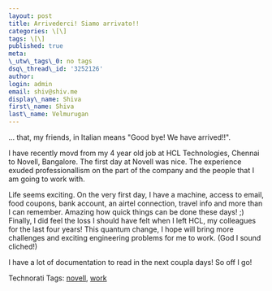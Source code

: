 ```yaml
---
layout: post
title: Arrivederci! Siamo arrivato!!
categories: \[\]
tags: \[\]
published: true
meta:
\_utw\_tags\_0: no tags
dsq\_thread\_id: '3252126'
author:
login: admin
email: shiv@shiv.me
display\_name: Shiva
first\_name: Shiva
last\_name: Velmurugan
---
```


... that, my friends, in Italian means "Good bye! We have arrived!!".

I have recently movd from my 4 year old job at HCL Technologies, Chennai to Novell, Bangalore. The first day at Novell was nice. The experience exuded professionallism on the part of the company and the people that I am going to work with.

Life seems exciting. On the very first day, I have a machine, access to email, food coupons, bank account, an airtel connection, travel info and more than I can remember. Amazing how quick things can be done these days! ;)  
Finally, I did feel the loss I should have felt when I left HCL, my colleagues for the last four years! This quantum change, I hope will bring more challenges and exciting engineering problems for me to work. (God I sound cliched!)

I have a lot of documentation to read in the next coupla days! So off I go!

Technorati Tags: [novell][0], [work][1]


[0]: http://technorati.com/tag/novell
[1]: http://technorati.com/tag/work

